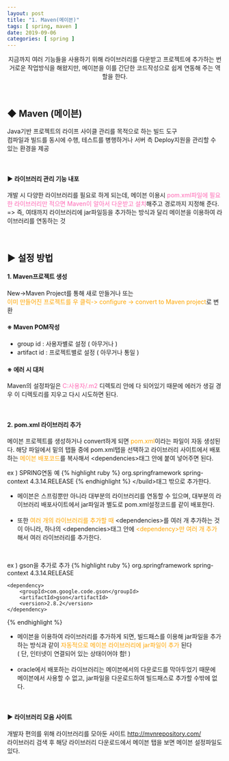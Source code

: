 ```yaml
---
layout: post
title: "1. Maven(메이븐)"
tags: [ spring, maven ]
date: 2019-09-06
categories: [ spring ]
---
```


<p align="center">
    지금까지 여러 기능들을 사용하기 위해 라이브러리를 다운받고 프로젝트에 추가하는 번거로운 작업방식을 해왔지만, 메이븐을 이를 간단한 코드작성으로 쉽게 연동해 주는 역할을 한다.
</p><br/>

## ◆ Maven (메이븐)
Java기반 프로젝트의 라이프 사이클 관리를 목적으로 하는 빌드 도구<br/>
컴파일과 빌드를 동시에 수행, 테스트를 병행하거나 서버 측 Deploy지원을 관리할 수 있는 환경을 제공

<br/>

#### ▶ 라이브러리 관리 기능 내포
개발 시 다양한 라이브러리를 필요로 하게 되는데, 메이븐 이용시 <font color="hotpink">pom.xml파일에 필요한 라이브러리만 적으면 Maven이 알아서 다운받고 설치</font>해주고 경로까지 지정해 준다.<br/>
=> 즉, 여태까지 라이브러리에 jar파일등을 추가하는 방식과 달리 메이븐을 이용하여 라이브러리를 연동하는 것

<br/>

## ▶ 설정 방법

#### 1. Maven프로젝트 생성
New->Maven Project를 통해 새로 만들거나 또는<br/><font color="orange">이미 만들어진 프로젝트를 우 클릭-> configure -> convert to Maven project</font>로 변환
<br/>
#### ※ Maven POM작성
- group id : 사용자별로 설정 ( 아무거나 )
- artifact id : 프로젝트별로 설정 ( 아무거나 통일 )

#### ※ 에러 시 대처
Maven의 설정파일은 <font color="hotpink">C:사용자/.m2</font> 디렉토리 안에 다 되어있기 때문에 
에러가 생길 경우 이 디렉토리를 지우고 다시 시도하면 된다.

<br/>

#### 2. pom.xml 라이브러리 추가
메이븐 프로젝트를 생성하거나 convert하게 되면 <font color="orange">pom.xml</font>이라는 파일이 자동 생성된다.
해당 파일에서 밑의 탭들 중에 pom.xml탭을 선택하고 라이브러리 사이트에서 배포하는 <font color="orange">메이븐 배포코드</font>를 복사해서 &lt;dependencies>태그 안에 붙여 넣어주면 된다.
<br/>

ex ) SPRING연동 예
{% highlight ruby %}
<dependencies>
    <dependency>
        <groupId>org.springframework</groupId>
        <artifactId>spring-context</artifactId>
        <version>4.3.14.RELEASE</version>
    </dependency>
</dependencies>
{% endhighlight %}
&lt;/build>태그 밖으로 추가한다.

- 메이븐은 스프링뿐만 아니라 대부분의 라이브러리를 연동할 수 있으며, 대부분의 라이브러리 배포사이트에서 jar파일과 별도로 pom.xml설정코드를 같이 배포한다.
<br/><br/>
- 또한 <font color="orange">여러 개의 라이브러리를 추가할 때</font> &lt;dependencies>를 여러 개 추가하는 것이 아니라, 하나의 &lt;dependencies>태그 안에 <font color="orange">&lt;dependency>만 여러 개 추가</font>해서 여러 라이브러리를 추가한다.
<br/>

ex ) gson을 추가로 추가
{% highlight ruby %}
<dependencies>
    <dependency>
        <groupId>org.springframework</groupId>
        <artifactId>spring-context</artifactId>
        <version>4.3.14.RELEASE</version>
    </dependency>
    
    <dependency>
        <groupId>com.google.code.gson</groupId>
        <artifactId>gson</artifactId>
        <version>2.8.2</version>
    </dependency>
</dependencies>
{% endhighlight %}

- 메이븐을 이용하여 라이브러리를 추가하게 되면, 빌드패스를 이용해 jar파일을 추가하는 방식과 같이 <font color="orange">자동적으로 메이븐 라이브러리에 jar파일이 추가</font> 된다 <br/>
( 단, 인터넷이 연결되어 있는 상태이어야 함! )
<br/><br/>
- oracle에서 배포하는 라이브러리는 메이븐에서의 다운로드를 막아두었기 때문에 메이븐에서 사용할 수 없고, jar파일을 다운로드하여 빌드패스로 추가할 수밖에 없다.

<br/>

#### ▶ 라이브러리 모음 사이트
개발자 편의를 위해 라이브러리를 모아둔 사이트
<a href="http://mvnrepository.com/">http://mvnrepository.com/</a><br/>
라이브러리 검색 후 해당 라이브러리 다운로드에서 
메이븐 탭을 보면 메이븐 설정파일도 있다.








<br/>